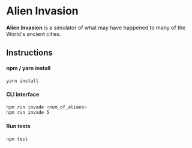 # Alien Invasion

**Alien Invasion** is a simulator of what may have happened to many of the World's ancient cities.

## Instructions

#### npm / yarn install
``` bash
yarn install
```

#### CLI interface
``` bash
npm run invade <num_of_aliens>
npm run invade 5
```

#### Run tests
``` bash
npm test
```

